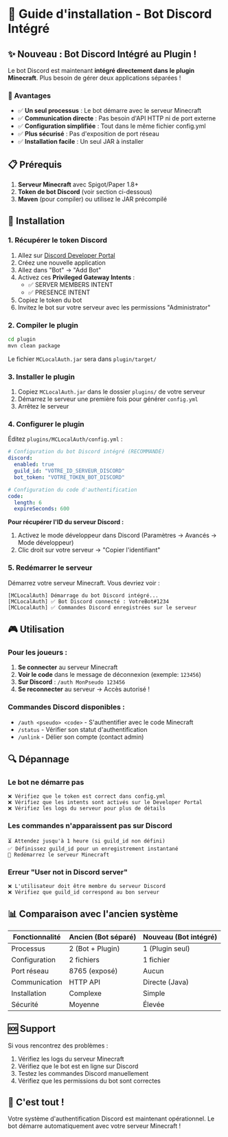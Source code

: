 ﻿# 🚀 Guide d'installation - Bot Discord Intégré

## ✨ Nouveau : Bot Discord Intégré au Plugin !

Le bot Discord est maintenant **intégré directement dans le plugin Minecraft**. Plus besoin de gérer deux applications séparées !

### 🎯 Avantages

- ✅ **Un seul processus** : Le bot démarre avec le serveur Minecraft
- ✅ **Communication directe** : Pas besoin d'API HTTP ni de port externe
- ✅ **Configuration simplifiée** : Tout dans le même fichier config.yml
- ✅ **Plus sécurisé** : Pas d'exposition de port réseau
- ✅ **Installation facile** : Un seul JAR à installer

## 📋 Prérequis

1. **Serveur Minecraft** avec Spigot/Paper 1.8+
2. **Token de bot Discord** (voir section ci-dessous)
3. **Maven** (pour compiler) ou utilisez le JAR précompilé

## 🔧 Installation

### 1. Récupérer le token Discord

1. Allez sur [Discord Developer Portal](https://discord.com/developers/applications)
2. Créez une nouvelle application
3. Allez dans "Bot" → "Add Bot"
4. Activez ces **Privileged Gateway Intents** :
   - ✅ SERVER MEMBERS INTENT
   - ✅ PRESENCE INTENT
5. Copiez le token du bot
6. Invitez le bot sur votre serveur avec les permissions "Administrator"

### 2. Compiler le plugin

```bash
cd plugin
mvn clean package
```

Le fichier `MCLocalAuth.jar` sera dans `plugin/target/`

### 3. Installer le plugin

1. Copiez `MCLocalAuth.jar` dans le dossier `plugins/` de votre serveur
2. Démarrez le serveur une première fois pour générer `config.yml`
3. Arrêtez le serveur

### 4. Configurer le plugin

Éditez `plugins/MCLocalAuth/config.yml` :

```yaml
# Configuration du bot Discord intégré (RECOMMANDÉ)
discord:
  enabled: true
  guild_id: "VOTRE_ID_SERVEUR_DISCORD"
  bot_token: "VOTRE_TOKEN_BOT_DISCORD"

# Configuration du code d'authentification
code:
  length: 6
  expireSeconds: 600
```

**Pour récupérer l'ID du serveur Discord :**
1. Activez le mode développeur dans Discord (Paramètres → Avancés → Mode développeur)
2. Clic droit sur votre serveur → "Copier l'identifiant"

### 5. Redémarrer le serveur

Démarrez votre serveur Minecraft. Vous devriez voir :

```
[MCLocalAuth] Démarrage du bot Discord intégré...
[MCLocalAuth] ✅ Bot Discord connecté : VotreBot#1234
[MCLocalAuth] ✅ Commandes Discord enregistrées sur le serveur
```

## 🎮 Utilisation

### Pour les joueurs :

1. **Se connecter** au serveur Minecraft
2. **Voir le code** dans le message de déconnexion (exemple: `123456`)
3. **Sur Discord** : `/auth MonPseudo 123456`
4. **Se reconnecter** au serveur → Accès autorisé !

### Commandes Discord disponibles :

- `/auth <pseudo> <code>` - S'authentifier avec le code Minecraft
- `/status` - Vérifier son statut d'authentification
- `/unlink` - Délier son compte (contact admin)

## 🔍 Dépannage

### Le bot ne démarre pas

```
❌ Vérifiez que le token est correct dans config.yml
❌ Vérifiez que les intents sont activés sur le Developer Portal
❌ Vérifiez les logs du serveur pour plus de détails
```

### Les commandes n'apparaissent pas sur Discord

```
⏳ Attendez jusqu'à 1 heure (si guild_id non défini)
✅ Définissez guild_id pour un enregistrement instantané
🔄 Redémarrez le serveur Minecraft
```

### Erreur "User not in Discord server"

```
❌ L'utilisateur doit être membre du serveur Discord
❌ Vérifiez que guild_id correspond au bon serveur
```

## 📊 Comparaison avec l'ancien système

| Fonctionnalité | Ancien (Bot séparé) | Nouveau (Bot intégré) |
|----------------|---------------------|----------------------|
| Processus | 2 (Bot + Plugin) | 1 (Plugin seul) |
| Configuration | 2 fichiers | 1 fichier |
| Port réseau | 8765 (exposé) | Aucun |
| Communication | HTTP API | Directe (Java) |
| Installation | Complexe | Simple |
| Sécurité | Moyenne | Élevée |

## 🆘 Support

Si vous rencontrez des problèmes :

1. Vérifiez les logs du serveur Minecraft
2. Vérifiez que le bot est en ligne sur Discord
3. Testez les commandes Discord manuellement
4. Vérifiez que les permissions du bot sont correctes

## 🎉 C'est tout !

Votre système d'authentification Discord est maintenant opérationnel. Le bot démarre automatiquement avec votre serveur Minecraft !
